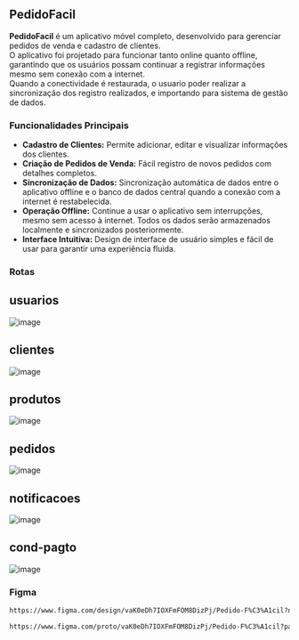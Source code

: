 ## PedidoFacil

**PedidoFacil** é um aplicativo móvel completo, desenvolvido para gerenciar pedidos de venda e cadastro de clientes. 
<br>O aplicativo foi projetado para funcionar tanto online quanto offline, garantindo que os usuários possam continuar a registrar informações mesmo sem conexão com a internet. 
<br>Quando a conectividade é restaurada, o usuario poder realizar a sincronização dos registro realizados, e importando para sistema de gestão de dados.

### Funcionalidades Principais

- **Cadastro de Clientes:** Permite adicionar, editar e visualizar informações dos clientes.
- **Criação de Pedidos de Venda:** Fácil registro de novos pedidos com detalhes completos.
- **Sincronização de Dados:** Sincronização automática de dados entre o aplicativo offline e o banco de dados central quando a conexão com a internet é restabelecida.
- **Operação Offline:** Continue a usar o aplicativo sem interrupções, mesmo sem acesso à internet. Todos os dados serão armazenados localmente e sincronizados posteriormente.
- **Interface Intuitiva:** Design de interface de usuário simples e fácil de usar para garantir uma experiência fluida.

### Rotas
## **usuarios**

![image](https://github.com/user-attachments/assets/af64ebd5-2dac-47cc-a948-8f836c145bcc)

## **clientes**

![image](https://github.com/user-attachments/assets/a44689de-2341-4731-88d4-c0625e08f01b)

## **produtos**

![image](https://github.com/user-attachments/assets/5e7c828d-30b6-4f21-9156-baa0304b5e26)

## **pedidos**

![image](https://github.com/user-attachments/assets/60fff954-a30b-458a-98b8-70daa624c60d)

## **notificacoes**

![image](https://github.com/user-attachments/assets/89417885-70d8-4d06-a2fb-133dfe54a315)

## **cond-pagto**
![image](https://github.com/user-attachments/assets/0f01206a-db88-4d80-8088-c55eb9984c91)

### Figma

```sh
https://www.figma.com/design/vaK0eDh7IOXFmFOM8DizPj/Pedido-F%C3%A1cil?node-id=2-3&t=Z5QYkotzkCBOJh0Q-1
```
```sh
https://www.figma.com/proto/vaK0eDh7IOXFmFOM8DizPj/Pedido-F%C3%A1cil?page-id=0%3A1&node-id=2-3&viewport=232%2C245%2C0.54&t=w7TcmXoiVZh2EeAc-1&scaling=scale-down&content-scaling=fixed&starting-point-node-id=2%3A3
```
